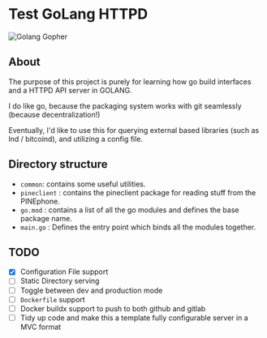 # Test GoLang HTTPD
![Golang Gopher](https://gitlab.com/nolim1t/golang-httpd-test/-/raw/master/golang.png)

## About

The purpose of this project is purely for learning how go build interfaces and a HTTPD API server in GOLANG.

I do like go, because the packaging system works with git seamlessly (because decentralization!)

Eventually, I'd like to use this for querying external based libraries (such as lnd / bitcoind), and utilizing a config file. 

## Directory structure

- `common`:  contains some useful utilities.
- `pineclient` : contains the pineclient package for reading stuff from the PINEphone.
- `go.mod` : contains a list of all the go modules and defines the base package name.
- `main.go` : Defines the entry point which binds all the modules together.

## TODO

- [x] Configuration File support 
- [ ] Static Directory serving
- [ ] Toggle between dev and production mode
- [ ] `Dockerfile` support
- [ ] Docker buildx support to push to both github and gitlab
- [ ] Tidy up code and make this a template fully configurable server in a MVC format
